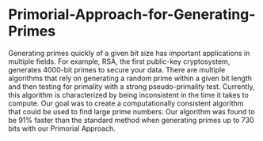 # Primorial-Approach-for-Generating-Primes
Generating primes quickly of a given bit size has important applications in multiple fields. For example, RSA, the first public-key cryptosystem, generates 4000-bit primes to secure your data. There are multiple algorithms that rely on generating a random prime within a given bit length and then testing for primality with a strong pseudo-primality test. Currently, this algorithm is characterized by being inconsistent in the time it takes to compute. Our goal was to create a computationally consistent algorithm that could be used to find large prime numbers. Our algorithm was found to be 91% faster than the standard method when generating primes up to 730 bits with our Primorial Approach.
